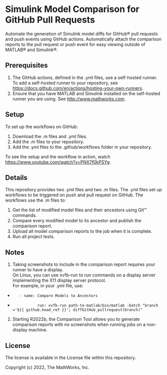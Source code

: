 # Simulink Model Comparison for GitHub Pull Requests
<!-- This is the "Title of the contribution" that was approved during the Community Contribution Review Process --> 

Automate the generation of Simulink model diffs for GitHub® pull requests and push events using GitHub actions. Automatically attach the comparison reports to the pull request or push event for easy viewing outside of MATLAB® and Simulink®. 

## Prerequisites 
1. The GitHub actions, defined in the .yml files, use a self-hosted runner. To add a self-hosted runner to your repository, see https://docs.github.com/en/actions/hosting-your-own-runners.
2. Ensure that you have MATLAB and Simulink installed on the self-hosted runner you are using. See http://www.mathworks.com.

## Setup 
To set up the workflows on GitHub:
1. Download the .m files and .yml files.
2. Add the .m files to your repository.
3. Add the .yml files to the .github/workflows folder in your repository.

To see the setup and the workflow in action, watch https://www.youtube.com/watch?v=PNX7f0kPSYg.

## Details
This repository provides two .yml files and two .m files.
The .yml files set up workflows to be triggered on push and pull request on GitHub. 
The workflows use the .m files to:
1) Get the list of modified model files and their ancestors using Git™ commands.
3) Compare every modified model to its ancestor and publish the comparison report.
2) Upload all model comparison reports to the job when it is complete.
3) Run all project tests.

## Notes
1) Taking screenshots to include in the comparison report requires your runner to have a display.  
On Linux, you can use xvfb-run to run commands on a display server implementing the X11 display server protocol.  
For example, in your .yml file, use:   
*        - name: Compare Models to Ancestors  
*                run: xvfb-run path-to-matlab/bin/matlab -batch "branch ='${{ github.head_ref }}'; diffGitHub_pullrequest(branch)"
2) Starting R2022b, the Comparison Tool allows you to generate comparison reports with no screenshots when running jobs on a non-display machine.

## License
The license is available in the License file within this repository.

Copyright (c) 2022, The MathWorks, Inc.
